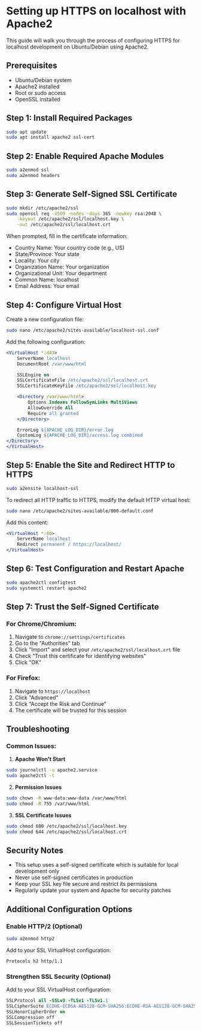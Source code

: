 # Setting up HTTPS on localhost with Apache2

This guide will walk you through the process of configuring HTTPS for localhost development on Ubuntu/Debian using Apache2.

## Prerequisites

- Ubuntu/Debian system
- Apache2 installed
- Root or sudo access
- OpenSSL installed

## Step 1: Install Required Packages

```bash
sudo apt update
sudo apt install apache2 ssl-cert
```

## Step 2: Enable Required Apache Modules

```bash
sudo a2enmod ssl
sudo a2enmod headers
```

## Step 3: Generate Self-Signed SSL Certificate

```bash
sudo mkdir /etc/apache2/ssl
sudo openssl req -x509 -nodes -days 365 -newkey rsa:2048 \
    -keyout /etc/apache2/ssl/localhost.key \
    -out /etc/apache2/ssl/localhost.crt
```

When prompted, fill in the certificate information:

- Country Name: Your country code (e.g., US)
- State/Province: Your state
- Locality: Your city
- Organization Name: Your organization
- Organizational Unit: Your department
- Common Name: localhost
- Email Address: Your email

## Step 4: Configure Virtual Host

Create a new configuration file:

```bash
sudo nano /etc/apache2/sites-available/localhost-ssl.conf
```

Add the following configuration:

```apache
<VirtualHost *:443>
    ServerName localhost
    DocumentRoot /var/www/html

    SSLEngine on
    SSLCertificateFile /etc/apache2/ssl/localhost.crt
    SSLCertificateKeyFile /etc/apache2/ssl/localhost.key

    <Directory /var/www/html>
        Options Indexes FollowSymLinks MultiViews
        AllowOverride All
        Require all granted
    </Directory>

    ErrorLog ${APACHE_LOG_DIR}/error.log
    CustomLog ${APACHE_LOG_DIR}/access.log combined
</Directory>
</VirtualHost>
```

## Step 5: Enable the Site and Redirect HTTP to HTTPS

```bash
sudo a2ensite localhost-ssl
```

To redirect all HTTP traffic to HTTPS, modify the default HTTP virtual host:

```bash
sudo nano /etc/apache2/sites-available/000-default.conf
```

Add this content:

```apache
<VirtualHost *:80>
    ServerName localhost
    Redirect permanent / https://localhost/
</VirtualHost>
```

## Step 6: Test Configuration and Restart Apache

```bash
sudo apache2ctl configtest
sudo systemctl restart apache2
```

## Step 7: Trust the Self-Signed Certificate

### For Chrome/Chromium:

1. Navigate to `chrome://settings/certificates`
2. Go to the "Authorities" tab
3. Click "Import" and select your `/etc/apache2/ssl/localhost.crt` file
4. Check "Trust this certificate for identifying websites"
5. Click "OK"

### For Firefox:

1. Navigate to `https://localhost`
2. Click "Advanced"
3. Click "Accept the Risk and Continue"
4. The certificate will be trusted for this session

## Troubleshooting

### Common Issues:

1. **Apache Won't Start**

```bash
sudo journalctl -u apache2.service
sudo apache2ctl -t
```

2. **Permission Issues**

```bash
sudo chown -R www-data:www-data /var/www/html
sudo chmod -R 755 /var/www/html
```

3. **SSL Certificate Issues**

```bash
sudo chmod 600 /etc/apache2/ssl/localhost.key
sudo chmod 644 /etc/apache2/ssl/localhost.crt
```

## Security Notes

- This setup uses a self-signed certificate which is suitable for local development only
- Never use self-signed certificates in production
- Keep your SSL key file secure and restrict its permissions
- Regularly update your system and Apache for security patches

## Additional Configuration Options

### Enable HTTP/2 (Optional)

```bash
sudo a2enmod http2
```

Add to your SSL VirtualHost configuration:

```apache
Protocols h2 http/1.1
```

### Strengthen SSL Security (Optional)

Add to your SSL VirtualHost configuration:

```apache
SSLProtocol all -SSLv3 -TLSv1 -TLSv1.1
SSLCipherSuite ECDHE-ECDSA-AES128-GCM-SHA256:ECDHE-RSA-AES128-GCM-SHA256:ECDHE-ECDSA-AES256-GCM-SHA384:ECDHE-RSA-AES256-GCM-SHA384:ECDHE-ECDSA-CHACHA20-POLY1305:ECDHE-RSA-CHACHA20-POLY1305:DHE-RSA-AES128-GCM-SHA256:DHE-RSA-AES256-GCM-SHA384
SSLHonorCipherOrder on
SSLCompression off
SSLSessionTickets off
```
